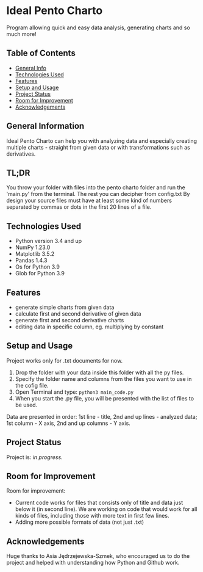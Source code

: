 # Ideal Pento Charto

Program allowing quick and easy data analysis, generating charts and so much more!

## Table of Contents

* [General Info](#general-information)
* [Technologies Used](#technologies-used)
* [Features](#features)
* [Setup and Usage](#setup-and-usage)
* [Project Status](#project-status)
* [Room for Improvement](#room-for-improvement)
* [Acknowledgements](#acknowledgements)

## General Information

Ideal Pento Charto can help you with analyzing data and especially creating multiple charts - straight from given data or with transformations such as derivatives.

## TL;DR

You throw your folder with files into the pento charto folder and run the 'main.py' from the terminal. The rest you can decipher from config.txt
By design your source files must have at least some kind of numbers separated by commas or dots in the first 20 lines of a file.

## Technologies Used

- Python version 3.4 and up
- NumPy 1.23.0
- Matplotlib 3.5.2
- Pandas 1.4.3
- Os for Python 3.9
- Glob for Python 3.9

## Features

- generate simple charts from given data
- calculate first and second derivative of given data
- generate first and second derivative charts
- editing data in specific column, eg. multiplying by constant

## Setup and Usage

Project works only for .txt documents for now.

1. Drop the folder with your data inside this folder with all the py files.
2. Specify the folder name and columns from the files you want to use in the cofig file.
3. Open Terminal and type: `python3 main_code.py`
4. When you start the .py file, you will be presented with the list of files to be used.

Data are presented in order: 1st line - title, 2nd and up lines - analyzed data; 1st
column - X axis, 2nd and up columns - Y axis.

## Project Status

Project is: _in progress_.

## Room for Improvement

Room for improvement:

- Current code works for files that consists only of title and data just below it (in second
line). We are working on code that would work for all kinds of files, including those with
more text in first few lines.
- Adding more possible formats of data (not just .txt)

## Acknowledgements

Huge thanks to Asia Jędrzejewska-Szmek, who encouraged us to do the project and helped with
understanding how Python and Github work.
